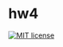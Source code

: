 # hw4

[![MIT license](https://img.shields.io/badge/license-MIT-blue.svg)](https://github.com/doreshnikov/fp-homework/blob/master/hw4/LICENSE)